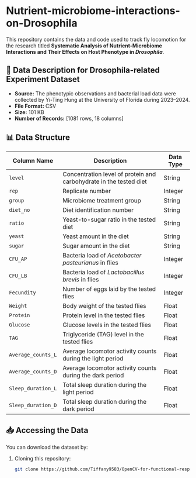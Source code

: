 # Nutrient-microbiome-interactions-on-Drosophila
This repository contains the data and code used to track fly locomotion for the research titled 
**Systematic Analysis of Nutrient-Microbiome Interactions and Their Effects on Host Phenotype in _Drosophila_**.

## 📂 Data Description for Drosophila-related Experiment Dataset
- **Source:** The phenotypic observations and bacterial load data were collected by Yi-Ting Hung at the University of Florida during 2023–2024. 
- **File Format:** CSV
- **Size:**  101 KB 
- **Number of Records:** [1081 rows, 18 columns]  

## 📊 Data Structure
| Column Name | Description                      | Data Type |
|-------------|----------------------------------|-----------|
| `level` | 	Concentration level of protein and carbohydrate in the tested diet      | String    |
| `rep`     | Replicate number          | Integer   |
| `group` | Microbiome treatment group     | String    |
| `diet_no` | Diet identification number     | String    |
| `ratio`   | Yeast-to-sugar ratio in the tested diet     | String   |
| `yeast`  | Yeast amount in the diet    | String    |
| `sugar`  | Sugar amount in the diet    | String    |
| `CFU_AP`  | Bacteria load of _Acetobacter pasteurianus_ in flies     | Integer  |
| `CFU_LB`  | Bacteria load of _Lactobacillus brevis_ in flies     | Integer  |
| `Fecundity`  | Number of eggs laid by the tested flies     | Integer  |
| `Weight`  | Body weight of the tested flies     | Float  |
| `Protein`  | Protein level in the tested flies     | Float |
| `Glucose`  | Glucose levels in the tested flies     | Float  |
| `TAG`  | Triglyceride (TAG) level in the tested flies     | Float  |
| `Average_counts_L`  | Average locomotor activity counts during the light period     | Float  |
| `Average_counts_D`  | Average locomotor activity counts during the dark period     | Float  |
| `Sleep_duration_L`  | Total sleep duration during the light period     | Float  |
| `Sleep_duration_D`  | Total sleep duration during the dark period     | Float  |




## 📥 Accessing the Data
You can download the dataset by:  
1. Cloning this repository:  
   ```bash
   git clone https://github.com/Tiffany9583/OpenCV-for-functional-response-research.git
